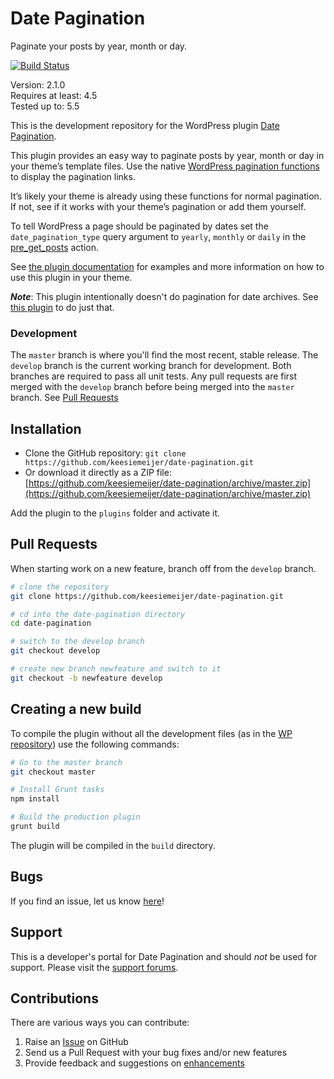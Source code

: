 # Date Pagination #

Paginate your posts by year, month or day.

[![Build Status](https://travis-ci.org/keesiemeijer/date-pagination.svg?branch=master)](http://travis-ci.org/keesiemeijer/date-pagination)

Version:           2.1.0  
Requires at least: 4.5  
Tested up to:      5.5  

This is the development repository for the WordPress plugin [Date Pagination](https://wordpress.org/plugins/date-pagination/).

This plugin provides an easy way to paginate posts by year, month or day in your theme’s template files. Use the native [WordPress pagination functions](https://keesiemeijer.wordpress.com/date-pagination/functions/#wp-pagination-functions) to display the pagination links.

It’s likely your theme is already using these functions for normal pagination. If not, see if it works with your theme’s pagination or add them yourself.

To tell WordPress a page should be paginated by dates set the `date_pagination_type` query argument to `yearly`, `monthly` or `daily` in the [pre_get_posts](https://codex.wordpress.org/Plugin_API/Action_Reference/pre_get_posts) action.

See [the plugin documentation](https://keesiemeijer.wordpress.com/date-pagination/) for examples and more information on how to use this plugin in your theme.

***Note***: This plugin intentionally doesn't do pagination for date archives. See [this plugin](https://github.com/keesiemeijer/date-archives-pagination) to do just that.

### Development ###
The `master` branch is where you'll find the most recent, stable release.
The `develop` branch is the current working branch for development. Both branches are required to pass all unit tests. Any pull requests are first merged with the `develop` branch before being merged into the `master` branch. See [Pull Requests](https://github.com/keesiemeijer/date-pagination/tree/master#pull-requests)

## Installation ##

* Clone the GitHub repository: `git clone https://github.com/keesiemeijer/date-pagination.git`
* Or download it directly as a ZIP file: [https://github.com/keesiemeijer/date-pagination/archive/master.zip](https://github.com/keesiemeijer/date-pagination/archive/master.zip)

Add the plugin to the `plugins` folder and activate it.

## Pull Requests ##
When starting work on a new feature, branch off from the `develop` branch.
```bash
# clone the repository
git clone https://github.com/keesiemeijer/date-pagination.git

# cd into the date-pagination directory
cd date-pagination

# switch to the develop branch
git checkout develop

# create new branch newfeature and switch to it
git checkout -b newfeature develop
```

## Creating a new build ##
To compile the plugin without all the development files (as in the [WP repository](https://plugins.trac.wordpress.org/browser/date-pagination/trunk)) use the following commands:
```bash
# Go to the master branch
git checkout master

# Install Grunt tasks
npm install

# Build the production plugin
grunt build
```
The plugin will be compiled in the `build` directory.

## Bugs ##
If you find an issue, let us know [here](https://github.com/keesiemeijer/date-pagination/issues?state=open)!

## Support ##
This is a developer's portal for Date Pagination and should _not_ be used for support. Please visit the [support forums](https://wordpress.org/support/plugin/date-pagination).

## Contributions ##

There are various ways you can contribute:

1. Raise an [Issue](https://github.com/keesiemeijer/date-pagination/issues) on GitHub
2. Send us a Pull Request with your bug fixes and/or new features
4. Provide feedback and suggestions on [enhancements](https://github.com/keesiemeijer/date-pagination/issues?direction=desc&labels=Enhancement&page=1&sort=created&state=open)


